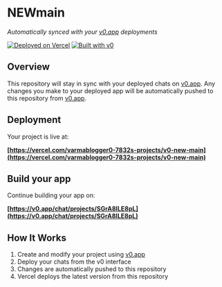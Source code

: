 # NEWmain

*Automatically synced with your [v0.app](https://v0.app) deployments*

[![Deployed on Vercel](https://img.shields.io/badge/Deployed%20on-Vercel-black?style=for-the-badge&logo=vercel)](https://vercel.com/varmablogger0-7832s-projects/v0-new-main)
[![Built with v0](https://img.shields.io/badge/Built%20with-v0.app-black?style=for-the-badge)](https://v0.app/chat/projects/SGrA8lLE8pL)

## Overview

This repository will stay in sync with your deployed chats on [v0.app](https://v0.app).
Any changes you make to your deployed app will be automatically pushed to this repository from [v0.app](https://v0.app).

## Deployment

Your project is live at:

**[https://vercel.com/varmablogger0-7832s-projects/v0-new-main](https://vercel.com/varmablogger0-7832s-projects/v0-new-main)**

## Build your app

Continue building your app on:

**[https://v0.app/chat/projects/SGrA8lLE8pL](https://v0.app/chat/projects/SGrA8lLE8pL)**

## How It Works

1. Create and modify your project using [v0.app](https://v0.app)
2. Deploy your chats from the v0 interface
3. Changes are automatically pushed to this repository
4. Vercel deploys the latest version from this repository
